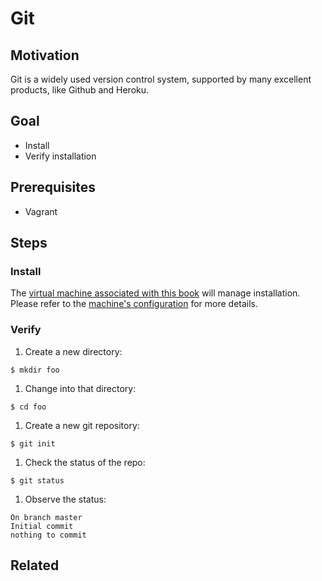 # Git

## Motivation

Git is a widely used version control system, supported by many excellent products, like Github and Heroku.

## Goal

* Install
* Verify installation

## Prerequisites

* Vagrant

## Steps

### Install

The [virtual machine associated with this book](tools/vagrant.md) will manage installation. Please refer to the [machine's configuration](../Vagrantfile) for more details.

### Verify

1. Create a new directory:
```
$ mkdir foo
```
1. Change into that directory:
```
$ cd foo
```
1. Create a new git repository:
```
$ git init
```
1. Check the status of the repo:
```
$ git status
```
1. Observe the status:
```
On branch master
Initial commit
nothing to commit
```

## Related

